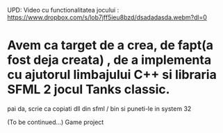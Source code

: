 UPD: Video cu functionalitatea jocului : https://www.dropbox.com/s/lob7jff5ieu8bzd/dsadadasda.webm?dl=0

# Avem ca target de a crea, de fapt(a fost deja creata) , de a implementa cu ajutorul limbajului C++ si libraria SFML 2 jocul Tanks classic.

pai da, scrie ca copiati dll din sfml / bin
si puneti-le in system 32

(To be continued...)
Game project
